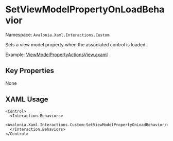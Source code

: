 # SetViewModelPropertyOnLoadBehavior

Namespace: `Avalonia.Xaml.Interactions.Custom`

Sets a view model property when the associated control is loaded.

Example: [ViewModelPropertyActionsView.axaml](samples/BehaviorsTestApplication/Views/Pages/ViewModelPropertyActionsView.axaml)

## Key Properties
None

## XAML Usage
```xaml
<Control>
  <Interaction.Behaviors>
    <Avalonia.Xaml.Interactions.Custom:SetViewModelPropertyOnLoadBehavior/>
  </Interaction.Behaviors>
</Control>
```
